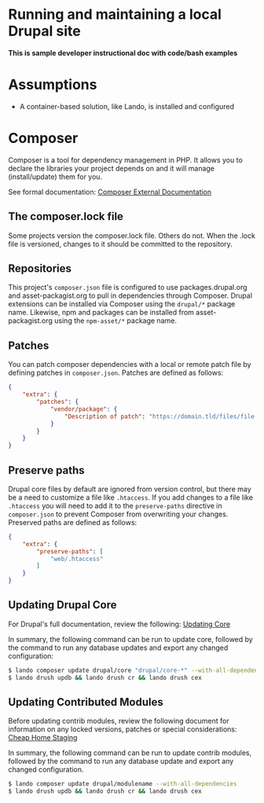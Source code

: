 # Running and maintaining a local Drupal site

**This is sample developer instructional doc with code/bash examples**

# Assumptions

* A container-based solution, like Lando, is installed and configured 

# Composer

Composer is a tool for dependency management in PHP. It allows you to
declare the libraries your project depends on and it will manage
(install/update) them for you.

See formal documentation: [Composer External Documentation][]

## The composer.lock file

Some projects version the composer.lock file. Others do not.  When the .lock file
is versioned, changes to it should be committed to the repository.

## Repositories

This project's `composer.json` file is configured to use packages.drupal.org and
asset-packagist.org to pull in dependencies through Composer. Drupal
extensions can be installed via Composer using the `drupal/*` package name.
Likewise, npm and packages can be installed from asset-packagist.org using
the `npm-asset/*` package name.

## Patches

You can patch composer dependencies with a local or remote patch file by
defining patches in `composer.json`. Patches are defined as follows:

```json
{
    "extra": {
        "patches": {
            "vendor/package": {
                "Description of patch": "https://domain.tld/files/file.patch"
            }
        }
    }
}
```

## Preserve paths

Drupal core files by default are ignored from version control, but there may be
a need to customize a file like `.htaccess`. If you add changes to a file like
`.htaccess` you will need to add it to the `preserve-paths` directive in
`composer.json` to prevent Composer from overwriting your changes. Preserved
paths are defined as follows:

```json
{
    "extra": {
        "preserve-paths": [
            "web/.htaccess"
        ]
    }
}
```

## Updating Drupal Core
For Drupal's full documentation, review the following:
[Updating Core][]

In summary, the following command can be run to update core, followed by the
command to run any database updates and export any changed configuration:
```bash
$ lando composer update drupal/core "drupal/core-*" --with-all-dependencies
$ lando drush updb && lando drush cr && lando drush cex
```

## Updating Contributed Modules
Before updating contrib modules, review the following document for information
on any locked versions, patches or special considerations:
[Cheap Home Staging][]

In summary, the following command can be run to update contrib modules, followed
by the command to run any database update and export any changed configuration.
```bash
$ lando composer update drupal/modulename --with-all-dependencies
$ lando drush updb && lando drush cr && lando drush cex
```


[Composer External Documentation]: https://getcomposer.org
[Cheap Home Staging]: /docs-as-code-samples/cheap-home-staging.html
[Updating Core]: https://www.drupal.org/docs/updating-drupal/updating-drupal-core-via-composer

